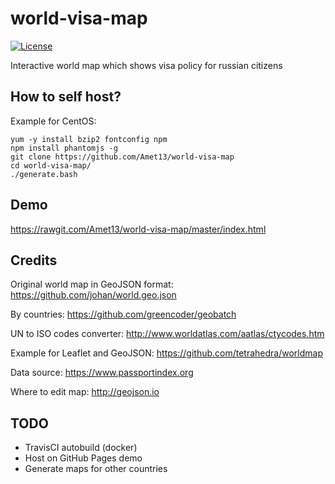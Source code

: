 world-visa-map
==============

[![License](https://img.shields.io/badge/license-GNU_GPLv3-green.svg)](https://www.gnu.org/licenses/gpl-3.0.html)

Interactive world map which shows visa policy for russian citizens

How to self host?
-----------------

Example for CentOS:
```
yum -y install bzip2 fontconfig npm
npm install phantomjs -g
git clone https://github.com/Amet13/world-visa-map
cd world-visa-map/
./generate.bash
```

Demo
----

https://rawgit.com/Amet13/world-visa-map/master/index.html

Credits
-------

Original world map in GeoJSON format: https://github.com/johan/world.geo.json

By countries: https://github.com/greencoder/geobatch

UN to ISO codes converter: http://www.worldatlas.com/aatlas/ctycodes.htm

Example for Leaflet and GeoJSON: https://github.com/tetrahedra/worldmap

Data source: https://www.passportindex.org

Where to edit map: http://geojson.io

TODO
----

* TravisCI autobuild (docker)
* Host on GitHub Pages demo
* Generate maps for other countries